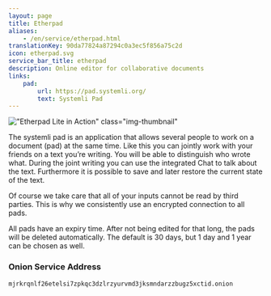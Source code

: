 ```yaml
---
layout: page
title: Etherpad
aliases:
    - /en/service/etherpad.html
translationKey: 90da77824a87294c0a3ec5f856a75c2d
icon: etherpad.svg
service_bar_title: etherpad
description: Online editor for collaborative documents
links:
    pad:
        url: https://pad.systemli.org/
        text: Systemli Pad
---
```

!["Etherpad Lite in Action" class="img-thumbnail"](/assets/img/etherpad-lite-in-action.gif)

The systemli pad is an application that allows several people to work on a document (pad) at the same time. Like this you can jointly work with your friends on a text you’re writing. You will be able to distinguish who wrote what. During the joint writing you can use the integrated Chat to talk about the text. Furthermore it is possible to save and later restore the current state of the text.

Of course we take care that all of your inputs cannot be read by third parties. This is why we consistently use an encrypted connection to all pads.

All pads have an expiry time. After not being edited for that long, the pads will be deleted automatically. The default is 30 days, but 1 day and 1 year can be chosen as well.

### Onion Service Address

```
mjrkrqnlf26etelsi7zpkqc3dzlrzyurvmd3jksmndarzzbugz5xctid.onion
```

